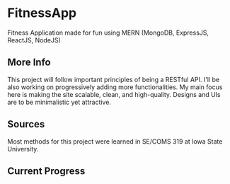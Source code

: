 # FitnessApp
Fitness Application made for fun using MERN (MongoDB, ExpressJS, ReactJS, NodeJS)
## More Info
This project will follow important principles of being a RESTful API. I'll be also working on progressively adding more functionalities. My main focus here is making the site scalable, clean, and high-quality. Designs and UIs are to be minimalistic yet attractive.
## Sources
Most methods for this project were learned in SE/COMS 319 at Iowa State University.
## Current Progress

